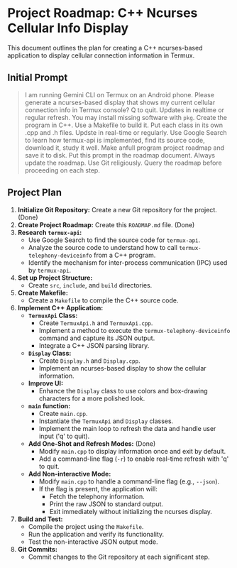 # Project Roadmap: C++ Ncurses Cellular Info Display

This document outlines the plan for creating a C++ ncurses-based application to display cellular connection information in Termux.

## Initial Prompt

> I am running Gemini CLI on Termux on an Android phone. Please generate a ncurses-based display that shows my current cellular connection info in Termux console? Q to quit. Updates in realtime or regular refresh. You may install missing software with `pkg`. Create the program in C++. Use a Makefile to build it. Put each class in its own .cpp and .h files. Updste in real-time or regularly. Use Google Search to learn how termux-api is implemented, find its source code, download it, study it well. Make anfull program project roadmap and save it to disk. Put this prompt in the roadmap document. Always update the roadmap. Use Git religiously. Query the roadmap before proceeding on each step.

## Project Plan

1.  **Initialize Git Repository:** Create a new Git repository for the project. (Done)
2.  **Create Project Roadmap:** Create this `ROADMAP.md` file. (Done)
3.  **Research `termux-api`:**
    *   Use Google Search to find the source code for `termux-api`.
    *   Analyze the source code to understand how to call `termux-telephony-deviceinfo` from a C++ program.
    *   Identify the mechanism for inter-process communication (IPC) used by `termux-api`.
4.  **Set up Project Structure:**
    *   Create `src`, `include`, and `build` directories.
5.  **Create Makefile:**
    *   Create a `Makefile` to compile the C++ source code.
6.  **Implement C++ Application:**
    *   **`TermuxApi` Class:**
        *   Create `TermuxApi.h` and `TermuxApi.cpp`.
        *   Implement a method to execute the `termux-telephony-deviceinfo` command and capture its JSON output.
        *   Integrate a C++ JSON parsing library.
    *   **`Display` Class:**
        *   Create `Display.h` and `Display.cpp`.
        *   Implement an ncurses-based display to show the cellular information.
    *   **Improve UI:**
        *   Enhance the `Display` class to use colors and box-drawing characters for a more polished look.
    *   **`main` function:**
        *   Create `main.cpp`.
        *   Instantiate the `TermuxApi` and `Display` classes.
        *   Implement the main loop to refresh the data and handle user input ('q' to quit).
    *   **Add One-Shot and Refresh Modes:** (Done)
        *   Modify `main.cpp` to display information once and exit by default.
        *   Add a command-line flag (`-r`) to enable real-time refresh with 'q' to quit.
    *   **Add Non-interactive Mode:**
        *   Modify `main.cpp` to handle a command-line flag (e.g., `--json`).
        *   If the flag is present, the application will:
            *   Fetch the telephony information.
            *   Print the raw JSON to standard output.
            *   Exit immediately without initializing the ncurses display.
7.  **Build and Test:**
    *   Compile the project using the `Makefile`.
    *   Run the application and verify its functionality.
    *   Test the non-interactive JSON output mode.
8.  **Git Commits:**
    *   Commit changes to the Git repository at each significant step.
